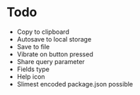 # Todo

- Copy to clipboard
- Autosave to local storage
- Save to file
- Vibrate on button pressed
- Share query parameter
- Fields type
- Help icon
- Slimest encoded package.json possible
